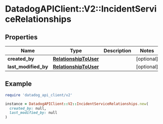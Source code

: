# DatadogAPIClient::V2::IncidentServiceRelationships

## Properties

| Name | Type | Description | Notes |
| ---- | ---- | ----------- | ----- |
| **created_by** | [**RelationshipToUser**](RelationshipToUser.md) |  | [optional] |
| **last_modified_by** | [**RelationshipToUser**](RelationshipToUser.md) |  | [optional] |

## Example

```ruby
require 'datadog_api_client/v2'

instance = DatadogAPIClient::V2::IncidentServiceRelationships.new(
  created_by: null,
  last_modified_by: null
)
```

